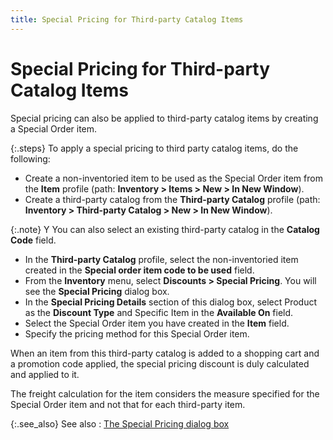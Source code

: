 ```yaml
---
title: Special Pricing for Third-party Catalog Items
---
```


# Special Pricing for Third-party Catalog Items


Special pricing can also be applied to third-party catalog items by  creating a Special Order item.


{:.steps}
To apply a special pricing to third party catalog items,  do the following:

- Create a non-inventoried  item to be used as the Special Order item from the **Item**  profile (path: **Inventory &gt; Items &gt; 
 New &gt; In New Window**).
- Create a third-party  catalog from the **Third-party Catalog**  profile (path: **Inventory &gt; Third-party 
 Catalog &gt; New &gt; In New Window**).



{:.note}
Y  You can also select an existing third-party catalog in the **Catalog 
 Code** field.

- In the **Third-party 
 Catalog** profile, select the non-inventoried item created in the  **Special order item code to be used**  field.
- From the **Inventory** menu, select **Discounts 
 &gt; Special Pricing**. You will see the **Special 
 Pricing** dialog box.
- In the **Special 
 Pricing Details** section of this dialog box, select Product as the  **Discount Type** and Specific Item  in the **Available On** field.
- Select the Special  Order item you have created in the **Item**  field.
- Specify the pricing  method for this Special Order item.



When an item from this third-party catalog is added to a shopping cart  and a promotion code applied, the special pricing discount is duly calculated  and applied to it.


The freight calculation for the item considers the measure specified  for the Special Order item and not that for each third-party item.


{:.see_also}
See also
: [The  Special Pricing dialog box]({{site.mi_baseurl}}/item-profile-details/item-pricing/discounts-and-special-pricing/special-pricing/the_special_pricing_dialog_box.html)
